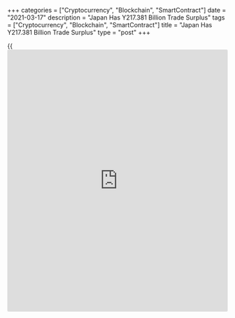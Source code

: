 +++
categories = ["Cryptocurrency", "Blockchain", "SmartContract"]
date = "2021-03-17"
description = "Japan Has Y217.381 Billion Trade Surplus"
tags = ["Cryptocurrency", "Blockchain", "SmartContract"]
title = "Japan Has Y217.381 Billion Trade Surplus"
type = "post"
+++

{{<iframe id="large-banner" src="https://www.bounty.group/#slide=7.0" width="100%" height="600" scrolling="no" style="border: 0px solid rgb(216, 221, 230); border-radius: 3px;">}}

Japan had a merchandise trade surplus of 217.381 billion yen in
February, the Ministry of Finance said on Wednesday - down 80.5 percent
on year.

That was shy of expectations for a surplus of 420 billion yen following
the downwardly revised 325.4 billion yen deficit in January (originally
-323.9 billion yen).

Exports dropped 4.5 percent on year, also missing forecasts for a
decline of 0.8 percent after rising 6.4 percent in the previous month.

Imports jumped an annual 11.8 percent versus expectations for an
increase of 11.9 percent following the 9.5 percent contraction a month
earlier.

For comments and feedback [contact](https://www.playgroundfx.com/contact/): editorial@rtt[news](https://www.letsplayfx.com/blog/forex-news-website/).com

[Economic News][1]

 **What parts of the world are seeing the best (and worst) economic
performances lately? Click[here][2] to check out our [Econ Scorecard][2]
and find out! See up-to-the-moment [ranking](https://www.playgroundfx.com/blog/crypto-exchange-ranking/)s for the best and worst
performers in [GDP][3], [unemployment rate][4], [inflation][5] and much
more.**

   1. www.rtt[news](https://www.letsplayfx.com/blog/forex-news-website/).com/Content/EconomicNews.aspx
   2. www.rtt[news](https://www.letsplayfx.com/blog/forex-news-website/).com/economic-scorecard/world-rank/industrial-production/highest-performance.aspx
   3. www.rtt[news](https://www.letsplayfx.com/blog/forex-news-website/).com/economic-scorecard/world-rank/GDP/highest-performance.aspx
   4. www.rtt[news](https://www.letsplayfx.com/blog/forex-news-website/).com/economic-scorecard/world-rank/unemployment-rate/lowest-performance.aspx
   5. www.rtt[news](https://www.letsplayfx.com/blog/forex-news-website/).com/economic-scorecard/world-rank/CPI/highest-performance.aspx